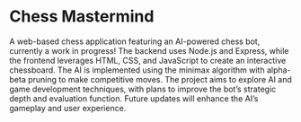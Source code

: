 # Chess Mastermind
A web-based chess application featuring an AI-powered chess bot, currently a work in progress! The backend uses Node.js and Express, while the frontend leverages HTML, CSS, and JavaScript to create an interactive chessboard. The AI is implemented using the minimax algorithm with alpha-beta pruning to make competitive moves. The project aims to explore AI and game development techniques, with plans to improve the bot’s strategic depth and evaluation function. Future updates will enhance the AI’s gameplay and user experience.
